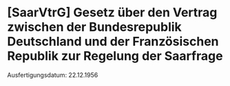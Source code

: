 # [SaarVtrG] Gesetz über den Vertrag zwischen der Bundesrepublik Deutschland und der Französischen Republik zur Regelung der Saarfrage

Ausfertigungsdatum: 22.12.1956

 
